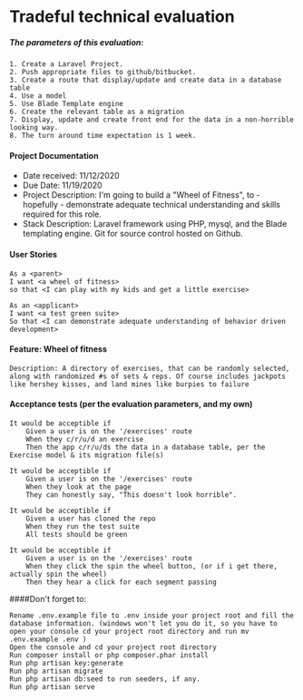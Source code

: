 # Tradeful technical evaluation

##### The parameters of this evaluation:
    1. Create a Laravel Project.
    2. Push appropriate files to github/bitbucket.
    3. Create a route that display/update and create data in a database table
    4. Use a model
    5. Use Blade Template engine
    6. Create the relevant table as a migration
    7. Display, update and create front end for the data in a non-horrible looking way.
    8. The turn around time expectation is 1 week.

#### Project Documentation
 - Date received: 11/12/2020
 - Due Date: 11/19/2020
 - Project Description: I'm going to build a "Wheel of Fitness", to - hopefully - demonstrate adequate technical understanding and skills required for this role. 
 - Stack Description: Laravel framework using PHP, mysql, and the Blade templating engine. Git for source control hosted on Github. 

#### User Stories

    As a <parent>
    I want <a wheel of fitness>
    so that <I can play with my kids and get a little exercise>

    As an <applicant>
    I want <a test green suite>
    So that <I can demonstrate adequate understanding of behavior driven development>

#### Feature: Wheel of fitness

    Description: A directory of exercises, that can be randomly selected, along with randomized #s of sets & reps. Of course includes jackpots like hershey kisses, and land mines like burpies to failure

#### Acceptance tests (per the evaluation parameters, and my own)

    It would be acceptible if 
        Given a user is on the '/exercises' route
        When they c/r/u/d an exercise
        Then the app c/r/u/ds the data in a database table, per the Exercise model & its migration file(s)

    It would be acceptible if 
        Given a user is on the '/exercises' route
        When they look at the page
        They can honestly say, "This doesn't look horrible".
    
    It would be acceptible if 
        Given a user has cloned the repo
        When they run the test suite
        All tests should be green    

    It would be acceptible if 
        Given a user is on the '/exercises' route
        When they click the spin the wheel button, (or if i get there, actually spin the wheel) 
        Then they hear a click for each segment passing

####Don't forget to:

    Rename .env.example file to .env inside your project root and fill the database information. (windows won't let you do it, so you have to open your console cd your project root directory and run mv .env.example .env )
    Open the console and cd your project root directory
    Run composer install or php composer.phar install
    Run php artisan key:generate
    Run php artisan migrate
    Run php artisan db:seed to run seeders, if any.
    Run php artisan serve